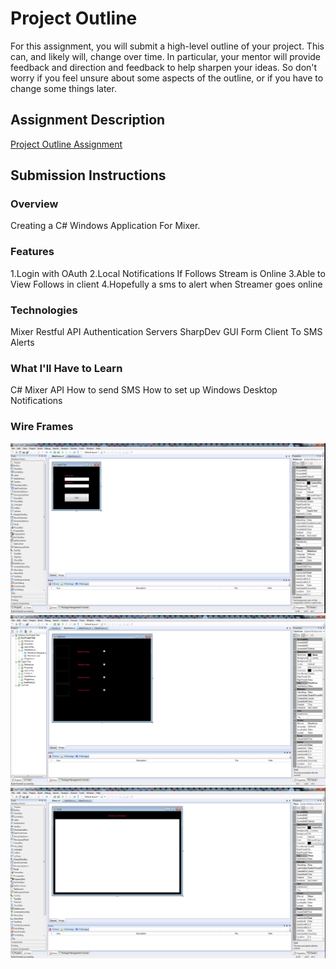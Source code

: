 # Project Outline
For this assignment, you will submit a high-level outline of your project. This can, and likely will, change over time. In particular, your mentor will provide feedback and direction and feedback to help sharpen your ideas. So don't worry if you feel unsure about some aspects of the outline, or if you have to change some things later.

## Assignment Description
[Project Outline Assignment](https://education.launchcode.org/liftoff/assignments/project-outline/)

## Submission Instructions

### Overview
Creating a C# Windows Application For Mixer.
### Features
1.Login with OAuth
2.Local Notifications If Follows Stream is Online
3.Able to View Follows in client
4.Hopefully a sms to alert when Streamer goes online
### Technologies
Mixer Restful API
Authentication Servers
SharpDev GUI Form
Client To SMS Alerts

### What I'll Have to Learn
C#
Mixer API
How to send SMS
How to set up Windows Desktop Notifications

### Wire Frames
![Image WireFrame Login](https://github.com/DavidRC86/liftoff-assignments/blob/master/P2-Project_Outline/Login%20Wireframe.png)
![Image User Form](https://github.com/DavidRC86/liftoff-assignments/blob/master/P2-Project_Outline/User%20Page%20Black%20Wireframe.png)
![Image Vier](https://github.com/DavidRC86/liftoff-assignments/blob/master/P2-Project_Outline/View%20Wireframe.png)